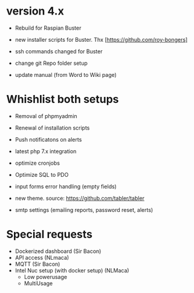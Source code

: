 # version 4.x

* Rebuild for Raspian Buster

* new installer scripts for Buster. Thx [https://github.com/roy-bongers]
* ssh commands changed for Buster
* change git Repo folder setup
* update manual (from Word to Wiki page)


# Whishlist both setups
* Removal of phpmyadmin
* Renewal of installation scripts
* Push notificatons on alerts
* latest php 7.x integration
* optimize cronjobs
* Optimize SQL to PDO
* input forms error handling (empty fields)

* new theme. source: https://github.com/tabler/tabler
* smtp settings (emailing reports, password reset, alerts)

# Special requests
* Dockerized dashboard (Sir Bacon)
* API access (NLmaca)
* MQTT (Sir Bacon)
* Intel Nuc setup (with docker setup) (NLMaca)
    - Low powerusage
    - MultiUsage